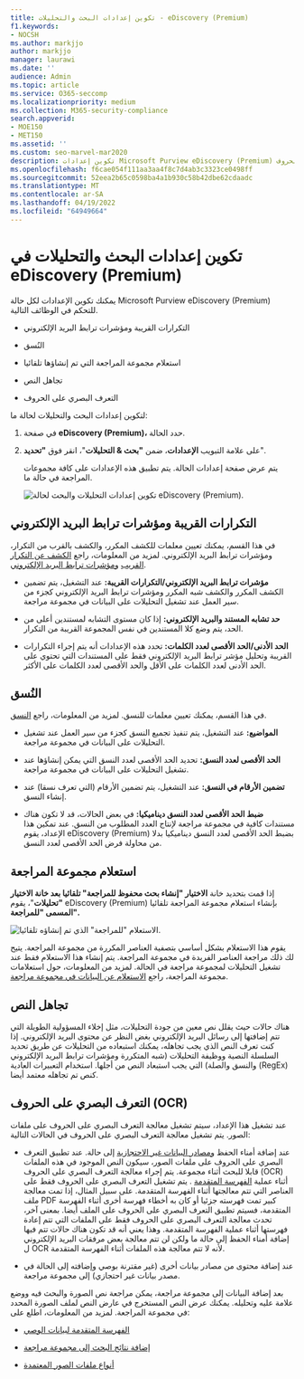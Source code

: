 ```yaml
---
title: تكوين إعدادات البحث والتحليلات - eDiscovery (Premium)
f1.keywords:
- NOCSH
ms.author: markjjo
author: markjjo
manager: laurawi
ms.date: ''
audience: Admin
ms.topic: article
ms.service: O365-seccomp
ms.localizationpriority: medium
ms.collection: M365-security-compliance
search.appverid:
- MOE150
- MET150
ms.assetid: ''
ms.custom: seo-marvel-mar2020
description: تكوين إعدادات Microsoft Purview eDiscovery (Premium) التي تنطبق على كل مجموعة المراجعة في حالة ما. يتضمن ذلك إعدادات التحليلات والتعرف البصري على الحروف.
ms.openlocfilehash: f6cae054f111aa3aa4f8c7d4ab3c3323ce0498ff
ms.sourcegitcommit: 52eea2b65c0598ba4a1b930c58b42dbe62cdaadc
ms.translationtype: MT
ms.contentlocale: ar-SA
ms.lasthandoff: 04/19/2022
ms.locfileid: "64949664"
---
```

# <a name="configure-search-and-analytics-settings-in-ediscovery-premium"></a>تكوين إعدادات البحث والتحليلات في eDiscovery (Premium)

يمكنك تكوين الإعدادات لكل حالة Microsoft Purview eDiscovery (Premium) للتحكم في الوظائف التالية.

- التكرارات القريبة ومؤشرات ترابط البريد الإلكتروني

- النُسق

- استعلام مجموعة المراجعة التي تم إنشاؤها تلقائيا

- تجاهل النص

- التعرف البصري على الحروف

لتكوين إعدادات البحث والتحليلات لحالة ما:

1. في صفحة **eDiscovery (Premium)،** حدد الحالة.

2. على علامة التبويب **الإعدادات**، ضمن **"بحث & التحليلات**"، انقر فوق **"تحديد**".

   يتم عرض صفحة إعدادات الحالة. يتم تطبيق هذه الإعدادات على كافة مجموعات المراجعة في حالة ما.

   ![تكوين إعدادات التحليلات والبحث لحالة eDiscovery (Premium).](../media/AeDCaseSettings.png)

## <a name="near-duplicates-and-email-threading"></a>التكرارات القريبة ومؤشرات ترابط البريد الإلكتروني

في هذا القسم، يمكنك تعيين معلمات للكشف المكرر، والكشف بالقرب من التكرار، ومؤشرات ترابط البريد الإلكتروني. لمزيد من المعلومات، راجع [الكشف عن التكرار القريب](near-duplicate-detection-in-advanced-ediscovery.md) [ومؤشرات ترابط البريد الإلكتروني](email-threading-in-advanced-ediscovery.md).

- **مؤشرات ترابط البريد الإلكتروني/التكرارات القريبة:** عند التشغيل، يتم تضمين الكشف المكرر والكشف شبه المكرر ومؤشرات ترابط البريد الإلكتروني كجزء من سير العمل عند تشغيل التحليلات على البيانات في مجموعة مراجعة.

- **حد تشابه المستند والبريد الإلكتروني:** إذا كان مستوى التشابه لمستندين أعلى من الحد، يتم وضع كلا المستندين في نفس المجموعة القريبة من التكرار.

- **الحد الأدنى/الحد الأقصى لعدد الكلمات:** تحدد هذه الإعدادات أنه يتم إجراء التكرارات القريبة وتحليل مؤشر ترابط البريد الإلكتروني فقط على المستندات التي تحتوي على الحد الأدنى لعدد الكلمات على الأقل والحد الأقصى لعدد الكلمات على الأكثر.

## <a name="themes"></a>النُسق

في هذا القسم، يمكنك تعيين معلمات للنسق. لمزيد من المعلومات، راجع [النسق](themes-in-advanced-ediscovery.md).

- **المواضيع:** عند التشغيل، يتم تنفيذ تجميع النسق كجزء من سير العمل عند تشغيل التحليلات على البيانات في مجموعة مراجعة.

- **الحد الأقصى لعدد النسق:** تحديد الحد الأقصى لعدد النسق التي يمكن إنشاؤها عند تشغيل التحليلات على البيانات في مجموعة مراجعة.

- **تضمين الأرقام في النسق:** عند التشغيل، يتم تضمين الأرقام (التي تعرف نسقا) عند إنشاء النسق. 

- **ضبط الحد الأقصى لعدد النسق ديناميكيا:** في بعض الحالات، قد لا تكون هناك مستندات كافية في مجموعة مراجعة لإنتاج العدد المطلوب من النسق. عند تمكين هذا الإعداد، يقوم eDiscovery (Premium) بضبط الحد الأقصى لعدد النسق ديناميكيا بدلا من محاولة فرض الحد الأقصى لعدد النسق.

## <a name="review-set-query"></a>استعلام مجموعة المراجعة

إذا قمت بتحديد خانة **الاختيار "إنشاء بحث محفوظ للمراجعة" تلقائيا بعد خانة الاختيار "تحليلات**"، يقوم eDiscovery (Premium) بإنشاء استعلام مجموعة المراجعة تلقائيا **المسمى "للمراجعة".** 

![الاستعلام "للمراجعة" الذي تم إنشاؤه تلقائيا.](../media/AeDForReviewQuery.png)

يقوم هذا الاستعلام بشكل أساسي بتصفية العناصر المكررة من مجموعة المراجعة. يتيح لك ذلك مراجعة العناصر الفريدة في مجموعة المراجعة. يتم إنشاء هذا الاستعلام فقط عند تشغيل التحليلات لمجموعة مراجعة في الحالة. لمزيد من المعلومات، حول استعلامات مجموعة المراجعة، راجع [الاستعلام عن البيانات في مجموعة مراجعة](review-set-search.md).

## <a name="ignore-text"></a>تجاهل النص

هناك حالات حيث يقلل نص معين من جودة التحليلات، مثل إخلاء المسؤولية الطويلة التي تتم إضافتها إلى رسائل البريد الإلكتروني بغض النظر عن محتوى البريد الإلكتروني. إذا كنت تعرف النص الذي يجب تجاهله، يمكنك استبعاده من التحليلات عن طريق تحديد السلسلة النصية ووظيفة التحليلات (شبه المتكررة ومؤشرات ترابط البريد الإلكتروني والنسق والصلة) التي يجب استبعاد النص من أجلها. استخدام التعبيرات العادية (RegEx) كنص تم تجاهله معتمد أيضا.

## <a name="optical-character-recognition-ocr"></a>التعرف البصري على الحروف (OCR)

عند تشغيل هذا الإعداد، سيتم تشغيل معالجة التعرف البصري على الحروف على ملفات الصور. يتم تشغيل معالجة التعرف البصري على الحروف في الحالات التالية:

- عند إضافة أمناء الحفظ [ومصادر البيانات غير الاحتجازية](non-custodial-data-sources.md) إلى حالة. عند تطبيق التعرف البصري على الحروف على ملفات الصور، سيكون النص الموجود في هذه الملفات قابلا للبحث أثناء مجموعة. يتم إجراء معالجة التعرف البصري على الحروف (OCR) أثناء عملية [الفهرسة المتقدمة](indexing-custodian-data.md) . يتم تشغيل التعرف البصري على الحروف فقط على العناصر التي تتم معالجتها أثناء الفهرسة المتقدمة. على سبيل المثال، إذا تمت معالجة ملف PDF كبير تمت فهرسته جزئيا أو كان به أخطاء فهرسة أخرى أثناء الفهرسة المتقدمة، فسيتم تطبيق التعرف البصري على الحروف على الملف أيضا. بمعنى آخر، تحدث معالجة التعرف البصري على الحروف فقط على الملفات التي تتم إعادة فهرستها أثناء عملية الفهرسة المتقدمة. وهذا يعني أنه قد تكون هناك حالات تتم فيها إضافة أمناء الحفظ إلى حالة ما ولكن لن تتم معالجة بعض مرفقات البريد الإلكتروني ل OCR لأنه لا تتم معالجة هذه الملفات أثناء الفهرسة المتقدمة.

- عند إضافة محتوى من مصادر بيانات أخرى (غير مقترنة بوصي وإضافته إلى الحالة في مصدر بيانات غير احتجازي) إلى مجموعة مراجعة.

بعد إضافة البيانات إلى مجموعة مراجعة، يمكن مراجعة نص الصورة والبحث فيه ووضع علامة عليه وتحليله. يمكنك عرض النص المستخرج في عارض النص لملف الصورة المحدد في مجموعة المراجعة. لمزيد من المعلومات، اطلع على:

- [الفهرسة المتقدمة لبيانات الوصي](indexing-custodian-data.md)

- [إضافة نتائج البحث إلى مجموعة مراجعة](add-data-to-review-set.md#optical-character-recognition)

- [أنواع ملفات الصور المعتمدة](supported-filetypes-ediscovery20.md#image)
